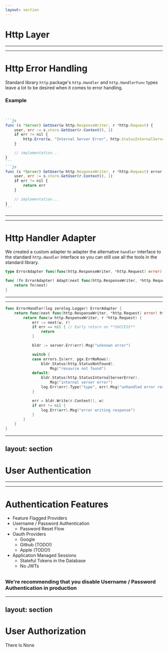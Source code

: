 ```yaml
---
layout: section
---
```


# Http Layer

---
---

# Http Error Handling

Standard library `http` package's `http.Handler` and `http.HandlerFunc` types leave a lot to be desired when it comes to error handling.

### Example

<br>

````md magic-move
```js
func (s *Server) GetUser(w http.ResponseWriter, r *http.Request) {
    user, err := s.store.GetUser(r.Context(), 1)
    if err != nil {
        http.Error(w, "Internal Server Error", http.StatusInternalServerError)
    }

	// implementation...
}
```
```js
func (s *Server) GetUser(w http.ResponseWriter, r *http.Request) error {
    user, err := s.store.GetUser(r.Context(), 1)
    if err != nil {
        return err
    }

    // implementation...
}
```
````

---
---

# Http Handler Adapter

We created a custom adapter to adapter the alternative `handler` interface to the standard `http.Handler` interface so you can still use all the tools in the standard library.

```go
type ErrorAdapter func(func(http.ResponseWriter, *http.Request) error) http.HandlerFunc

func (fn ErrorAdapter) Adapt(next func(http.ResponseWriter, *http.Request) error) http.HandlerFunc {
	return fn(next)
}
```
---
---

```go
func ErrorHandler(log zerolog.Logger) ErrorAdapter {
	return func(next func(http.ResponseWriter, *http.Request) error) http.HandlerFunc {
		return func(w http.ResponseWriter, r *http.Request) {
			err := next(w, r)
			if err == nil { // Early return on **SUCCESS**
				return
			}

			bldr := server.Err(err).Msg("unknown error")

			switch {
			case errors.Is(err, pgx.ErrNoRows):
				bldr.Status(http.StatusNotFound).
					Msg("resource not found")
			default:
				bldr.Status(http.StatusInternalServerError).
					Msg("internal server error")
				log.Err(err).Type("type", err).Msg("unhandled error resulted in 500 response")
			}

			err = bldr.Write(r.Context(), w)
			if err != nil {
				log.Err(err).Msg("error writing response")
			}
		}
	}
}
```


---
layout: section
---

# User Authentication

---
---

# Authentication Features

- Feature Flagged Providers
- Username / Password Authentication
  - Password Reset Flow
- Oauth Providers
  - Google
  - Github (TODO!)
  - Apple (TODO!)
- Application Managed Sessions
  - Stateful Tokens in the Database
  - No JWTs

<div class="text-center" style="margin-top: 2rem;">

### We're recommending that you disable Username / Password Authentication in production

</div>

---
layout: section
---

# User Authorization

There Is None

<!--
- We've decided not to implement real authorization, the most authorization we have is a single database field that indicates if a user is an admin
- Remember we have no users, so it's fine!
- This varies greatly on what kind of application you're build, if your use-case calls for more of a tenant model, you might need to think more about how you're going to implement this.
-->
